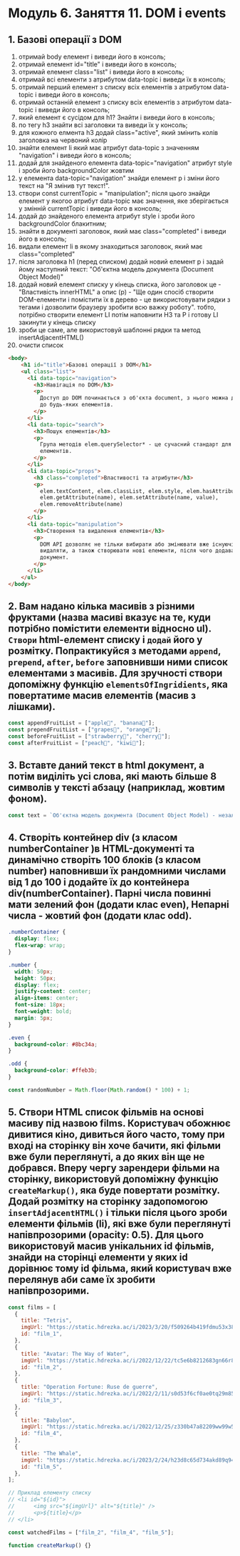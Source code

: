 # Модуль 6. Заняття 11. DOM i events

## 1. Базові операції з DOM
1. отримай body елемент і виведи його в консоль;
2. отримай елемент id="title" і виведи його в консоль;
3. отримай елемент class="list" і виведи його в консоль;
4. отримай всі елементи з атрибутом data-topic і виведи їх в консоль;
5. отримай перший елемент з списку всіх елементів з атрибутом data-topic і виведи його в консоль;
5. отримай останній елемент з списку всіх елементів з атрибутом data-topic і виведи його в консоль;
7. який елемент є сусідом для h1? Знайти і виведи його в консоль;
8. по тегу h3 знайти всі заголовки та виведи їх у консоль;
9. для кожного елмента h3 додай class="active", який змінить колів заголовка на червоний колір
10. знайти елемент li який має атрибут data-topic з значенням "navigation" і виведи його в консоль;
11. додай для знайденого елемента data-topic="navigation" атрибут style і зроби його backgroundColor жовтим
12. у елемента data-topic="navigation" знайди елемент р і зміни його текст на "Я змінив тут текст!".
13. створи const currentTopic = "manipulation"; після цього знайди елемент у якогоо атрибут data-topic має значення, яке зберігається у змінній currentTopic і виведи його в консоль;
14. додай до знайденого елемента атрибут style і зроби його backgroundColor блакитним;
15. знайти в документі заголовок, який має class="completed" і виведи його в консоль;
16. видали елемент li в якому знаходиться заголовок, який має class="completed"
17. після заголовка h1 (перед списком) додай новий елемент p і задай йому наступний текст: "Об'єктна модель документа (Document Object Model)"
18. додай новий елемент списку у кінець списка, його заголовок це - "Властивість innerHTML" а опис (р) - "Ще один спосіб створити DOM-елементи і помістити їх в дерево - це використовувати рядки з тегами і дозволити браузеру зробити всю важку роботу". тобто, потрібно створити елемент LI потім наповнити H3 та P і готову LI закинути у кінець списку
19. зроби це саме, але використовуй шаблонні рядки та метод insertAdjacentHTML()
20. очисти список
```html
<body>
    <h1 id="title">Базові операції з DOM</h1>
    <ul class="list">
      <li data-topic="navigation">
        <h3>Навігація по DOM</h3>
        <p>
          Доступ до DOM починається з об'єкта document, з нього можна дістатися
          до будь-яких елементів.
        </p>
      </li>
      <li data-topic="search">
        <h3>Пошук елементів</h3>
        <p>
          Група методів elem.querySelector* - це сучасний стандарт для пошуку
          елементів.
        </p>
      </li>
      <li data-topic="props">
        <h3 class="completed">Властивості та атрибути</h3>
        <p>
          elem.textContent, elem.classList, elem.style, elem.hasAttribute(name),
          elem.getAttribute(name), elem.setAttribute(name, value),
          elem.removeAttribute(name)
        </p>
      </li>
      <li data-topic="manipulation">
        <h3>Створення та видалення елементів</h3>
        <p>
          DOM API дозволяє не тільки вибирати або змінювати вже існуючі, але й
          видаляти, а також створювати нові елементи, після чого додавати їх в
          документ.
        </p>
      </li>
    </ul>
</body>
```

## 2. Вам надано кілька масивів з різними фруктами (назва масиві вказує на те, куди потрібно помістити елементи відносно ul). `Створи` html-елемент списку і `додай` його у розмітку. Попрактикуйся з методами `append`, `prepend`, `after`, `before` заповнивши ними список елементами з масивів. Для зручності створи допоміжну функцію `elementsOfIngridients`, яка повертатиме масив елементів (масив з лішками).

```js
const appendFruitList = ["apple🍎", "banana🍌"];
const prependFruitList = ["grapes🍇", "orange🍊"];
const beforeFruitList = ["strawberry🍓", "cherry🍒"];
const afterFruitList = ["peach🍑", "kiwi🥝"];
```

## 3. Вставте даний текст в html документ, а потім виділіть усі слова, які мають більше 8 символів у тексті абзацу (наприклад, жовтим фоном).

```js
const text = `Об'єктна модель документа (Document Object Model) - незалежний від мови інтерфейс для роботи з HTML-документом. Містить набір властивостей і методів, що дозволяють шукати, створювати і видаляти елементи, реагувати на дії користувача і багато іншого. Тобто з'єднує сторінку з мовою програмування.`;
```

## 4. Створіть контейнер div (з класом numberContainer )в HTML-документі та динамічно створіть 100 блоків (з класом number) наповнивши їх рандомними числами від 1 до 100 і додайте їх до контейнера div(numberContainer). Парні числа повинні мати зелений фон (додати клас even), Непарні числа - жовтий фон (додати клас odd).

```css
.numberContainer {
  display: flex;
  flex-wrap: wrap;
}

.number {
  width: 50px;
  height: 50px;
  display: flex;
  justify-content: center;
  align-items: center;
  font-size: 18px;
  font-weight: bold;
  margin: 5px;
}

.even {
  background-color: #8bc34a;
}

.odd {
  background-color: #ffeb3b;
}
```

```js
const randomNumber = Math.floor(Math.random() * 100) + 1;
```

## 5. Створи HTML список фільмів на основі масиву під назвою films. Користувач обожнює дивитися кіно, дивиться його часто, тому при вході на сторінку він хоче бачити, які фільми вже були переглянуті, а до яких він ще не добрався. Вперу чергу зарендери фільми на сторінку, використовуй допоміжну функцію `createMarkup()`, яка буде повертати розмітку. Додай розмітку на сторінку задопомогою `insertAdjacentHTML()` і тільки після цього зроби елементи фільмів (li), які вже були переглянуті напівпрозорими (opacity: 0.5). Для цього використовуй масив унікальних id фільмів, знайди на сторінці елементи у яких id дорівнює тому id фільма, який користувач вже перелянув аби саме їх зробити напівпрозорими.

```js
const films = [
  {
    title: "Tetris",
    imgUrl: "https://static.hdrezka.ac/i/2023/3/20/f509264b419fdmu53x38j.jpg",
    id: "film_1",
  },
  {
    title: "Avatar: The Way of Water",
    imgUrl: "https://static.hdrezka.ac/i/2022/12/22/tc5e6b8212683gn66r84s.jpg",
    id: "film_2",
  },
  {
    title: "Operation Fortune: Ruse de guerre",
    imgUrl: "https://static.hdrezka.ac/i/2022/2/11/s0d53f6cf0ae0tq29m85l.jpg",
    id: "film_3",
  },
  {
    title: "Babylon",
    imgUrl: "https://static.hdrezka.ac/i/2022/12/25/z330b47a82209ww99w55a.jpg",
    id: "film_4",
  },
  {
    title: "The Whale",
    imgUrl: "https://static.hdrezka.ac/i/2023/2/24/h23d8c65d734akd89q94c.jpg",
    id: "film_5",
  },
];

// Приклад елементу списку
// <li id="${id}">
//      <img src="${imgUrl}" alt="${title}" />
//      <p>${title}</p>
// </li>

const watchedFilms = ["film_2", "film_4", "film_5"];

function createMarkup() {}
```
